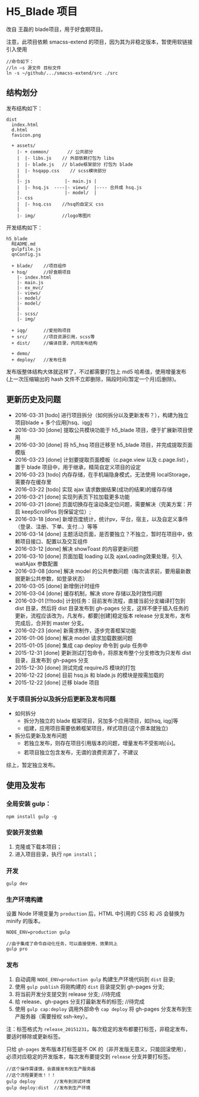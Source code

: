 # H5_Blade 项目

改自 王磊的 blade项目，用于好食期项目。

注意，此项目依赖 smacss-extend 的项目，因为其为非稳定版本，暂使用软链接引入使用

    //命令如下：
    //ln –s 源文件 目标文件
    ln -s ~/github/.../smacss-extend/src ./src

## 结构划分

发布结构如下：

```
dist
  index.html
  d.html
  favicon.png

  + assets/
    |- + common/       // 公共部分
    |  |- libs.js    // 外部依赖打包为 libs
    |  |- blade.js   // blade框架部分 打包为 blade
    |  |- hsqapp.css    // scss模块部分
    |
    |- js             |- main.js |
    |  |- hsq.js  ----|- views/  |---- 合并成 hsq.js
    |                 |- model/  |
    |- css
    |  |- hsq.css    //hsq的自定义 css
    |
    |- img/          //logo等图片
```

开发结构如下：

```
h5_blade
  README.md
  gulpfile.js
  qnConfig.js

  + blade/    //项目组件
  + hsq/      //好食期项目
    |- index.html
    |- main.js
    |- ex_mvc/
    |- views/
    |- model/
    |- model/
    |
    |- scss/
    |- img/

  + iqg/      //爱抢购项目
  + src/      //项目资源引用，scss等
  + dist/     //编译目录，内同发布结构

  + demo/
  + deploy/   //发布任务
```

发布版整体结构大体就这样了，不过都需要打包上 md5 哈希值，使用增量发布(上一次压缩输出的 hash 文件不立即删除，隔段时间(暂定一个月)后删除)。

## 更新历史及问题

- 2016-03-31 [todo] 进行项目拆分（如何拆分以及更新发布？），构建为独立项目blade + 多个应用[hsq、iqg]
- 2016-03-30 [done] 提取公共模块功能于 h5_blade 项目，便于扩展新项目使用
- 2016-03-30 [done] 将 h5_hsq 项目迁移至 h5_blade 项目，并完成提取页面模版
- 2016-03-23 [done] 计划要提取页面模板（c.page.view 以及 c.page.list），置于 blade 项目中，用于继承，精简自定义项目的设定
- 2016-03-23 [todo] 内存存储，在手机端隐身模式，无法使用 localStorage，需要存在缓存里
- 2016-03-22 [todo] 实现 ajax 请求数据结果(成功的结果)的缓存存储
- 2016-03-21 [done] 实现列表页下拉加载更多功能
- 2016-03-21 [done] 页面切换存在滚动条定位问题，需要解决（完美方案：开启 keepScrollPos 则保留定位）;
- 2016-03-18 [done] 新增百度统计，统计pv，平台，宿主，以及自定义事件（登录、注册、下单、支付...）等等
- 2016-03-14 [done] 主题活动页面，是否要独立？不独立，暂时在项目中，依赖项目接口、配置以及交互组件
- 2016-03-12 [done] 解决 showToast 的内容更新问题
- 2016-03-10 [done] 页面加载 loading 以及 ajaxLoading效果处理，引入 waitAjax 参数配置
- 2016-03-08 [done] 解决 model 的公共参数问题（每次请求前，要用最新数据更新公共参数，如登录状态）
- 2016-03-05 [done] 新增倒计时组件
- 2016-03-04 [done] 缓存机制，解决 store 存储以及时效性问题
- 2016-03-01 [!!!todo] 计划任务：目前发布流程，直接当前分支编译打包到 dist 目录，然后将 dist 目录发布到 gh-pages 分支，这样不便于插入任务的更新，流程应该改为，凡发布，都要[创建]稳定版本 release 分支发布，发布完成后，合并到 master 分支。
- 2016-02-23 [done] 新需求制作，逐步完善框架功能
- 2016-01-06 [done] 解决 model 请求加载数据问题
- 2015-01-05 [done] 集成 cap deploy 命令到 gulp 任务中
- 2015-12-31 [done] 更新测试打包命令，将原发布整个分支修改为只发布 dist 目录，且发布到 gh-pages 分支
- 2015-12-30 [done] 测试完成 requireJS 模块的打包
- 2016-12-22 [done] 目前 hsq.js 和 blade.js 的模块是按需加载的
- 2015-12-22 [done] 迁移 blade 项目

### 关于项目拆分以及拆分后更新及发布问题

- 如何拆分
  - 拆分为独立的 blade 框架项目，另加多个应用项目，如[hsq, iqg]等
  - 组建，应用项目需要依赖框架项目，样式项目(这个原本就独立)
- 拆分后更新及发布问题
  - 若独立发布，则存在项目引用版本的问题，增量发布不受影响[👍]。
  - 若项目独立包含发布，无谓的浪费资源了，不建议

综上，暂定独立发布。

## 使用及发布

### 全局安装 gulp：

```
npm install gulp -g
```

### 安装开发依赖

1. 克隆或下载本项目；
2. 进入项目目录，执行 `npm install`；

### 开发

```
gulp dev
```

### 生产环境构建

设置 Node 环境变量为 `production` 后，HTML 中引用的 CSS 和 JS 会替换为 minify 的版本。

```
NODE_ENV=production gulp

//由于集成了命令自动化任务，可以直接使用，效果同上
gulp pro
```

### 发布

1. 自动调用 `NODE_ENV=production gulp` 构建生产环境代码到 `dist` 目录;
2. 使用 `gulp publish` 将刚构建的 `dist` 目录提交到 gh-pages 分支;
3. 将当前开发分支提交到 release 分支;            //待完成
4. 给 release、gh-pages 分支打最新发布的标签;    //待完成
5. 使用 `gulp cap:deploy` 调用外部命令 `cap deploy` 将 gh-pages 分支发布到生产服务器（需要授权 ssh-key）。

注：标签格式为 `release_20151231`，每次稳定的发布都要打标签，非稳定发布，要适时移除或更新标签。

只给 `gh-pages` 发布版本打标签是不 OK 的（非开发版无意义，只能回滚使用），必须对应稳定的开发版本，每次发布要提交到 `release` 分支并要打标签。

```
//这个操作需谨慎，会直接发布到生产服务器
//这个流程要更改！！！
gulp deploy       //发布到测试环境
gulp deploy:dist  //发布到生产环境
```
